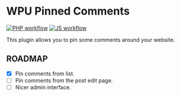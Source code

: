 # WPU Pinned Comments

[![PHP workflow](https://github.com/WordPressUtilities/wpu_pinned_comments/actions/workflows/php.yml/badge.svg 'PHP workflow')](https://github.com/WordPressUtilities/wpu_pinned_comments/actions) [![JS workflow](https://github.com/WordPressUtilities/wpu_pinned_comments/actions/workflows/js.yml/badge.svg 'JS workflow')](https://github.com/WordPressUtilities/wpu_pinned_comments/actions)

This plugin allows you to pin some comments around your website.

## ROADMAP

- [x] Pin comments from list.
- [ ] Pin comments from the post edit page.
- [ ] Nicer admin interface.
